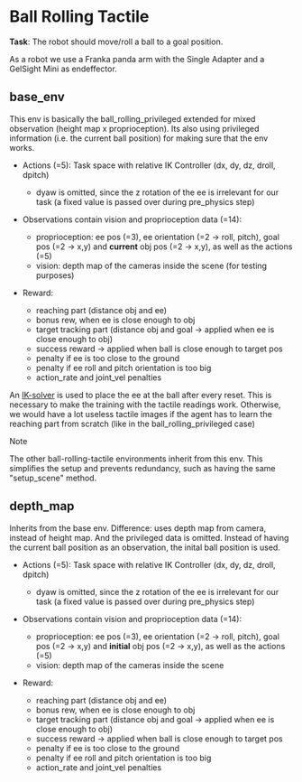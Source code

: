 # Ball Rolling Tactile
**Task**: The robot should move/roll a ball to a goal position.

As a robot we use a Franka panda arm with the Single Adapter and a GelSight Mini as endeffector.

<!--todo need to update for tactile : -->

## base_env
This env is basically the ball_rolling_privileged extended for mixed observation (height map x proprioception). Its also using privileged information (i.e. the current ball position) for making sure that the env works.

- Actions (=5): Task space with relative IK Controller (dx, dy, dz, droll, dpitch)
    - dyaw is omitted, since the z rotation of the ee is irrelevant for our task (a fixed value is passed over during pre_physics step)
- Observations contain vision and proprioception data (=14): 
    - proprioception: ee pos (=3), ee orientation (=2 -> roll, pitch), goal pos (=2 -> x,y) and **current** obj pos (=2 -> x,y), as well as the actions (=5)
    - vision: depth map of the cameras inside the scene (for testing purposes) 

- Reward: 
    - reaching part (distance obj and ee)
    - bonus rew, when ee is close enough to obj
    - target tracking part (distance obj and goal -> applied when ee is close enough to obj)
    - success reward -> applied when ball is close enough to target pos
    - penalty if ee is too close to the ground
    - penalty if ee roll and pitch orientation is too big
    - action_rate and joint_vel penalties 

An [IK-solver](https://github.com/UM-ARM-Lab/pytorch_kinematics]) is used to place the ee at the ball after every reset.
This is necessary to make the training with the tactile readings work.
Otherwise, we would have a lot useless tactile images if the agent has to learn the reaching part from scratch (like in the ball_rolling_privileged case)


>[!Note]
>The other ball-rolling-tactile environments inherit from this env. This simplifies the setup and prevents redundancy, such as having the same "setup_scene" method.



## depth_map
Inherits from the base env.
Difference: uses depth map from camera, instead of height map.
And the privileged data is omitted. Instead of having the current ball position as an observation, the inital ball position is used.

- Actions (=5): Task space with relative IK Controller (dx, dy, dz, droll, dpitch)
    - dyaw is omitted, since the z rotation of the ee is irrelevant for our task (a fixed value is passed over during pre_physics step)
- Observations contain vision and proprioception data (=14): 
    - proprioception: ee pos (=3), ee orientation (=2 -> roll, pitch), goal pos (=2 -> x,y) and **initial** obj pos (=2 -> x,y), as well as the actions (=5)
    - vision: depth map of the cameras inside the scene

- Reward: 
    - reaching part (distance obj and ee)
    - bonus rew, when ee is close enough to obj
    - target tracking part (distance obj and goal -> applied when ee is close enough to obj)
    - success reward -> applied when ball is close enough to target pos
    - penalty if ee is too close to the ground
    - penalty if ee roll and pitch orientation is too big
    - action_rate and joint_vel penalties 